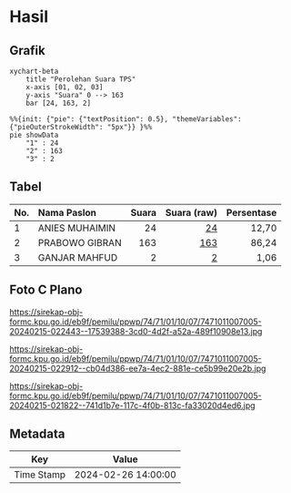 # Hasil

## Grafik

```mermaid
xychart-beta
    title "Perolehan Suara TPS"
    x-axis [01, 02, 03]
    y-axis "Suara" 0 --> 163
    bar [24, 163, 2]
```

```mermaid
%%{init: {"pie": {"textPosition": 0.5}, "themeVariables": {"pieOuterStrokeWidth": "5px"}} }%%
pie showData
    "1" : 24
    "2" : 163
    "3" : 2
```

## Tabel

| No. | Nama Paslon    | Suara | Suara (raw) | Persentase |
|:--- |:-------------- | -----:| -----------:| ----------:|
| 1   | ANIES MUHAIMIN | 24    | [24][p-1]   | 12,70      |
| 2   | PRABOWO GIBRAN | 163   | [163][p-2]  | 86,24      |
| 3   | GANJAR MAHFUD  | 2     | [2][p-3]    | 1,06       |


[p-1]: https://github.com/gigit-pemilu/pemilu-2024-74-sulawesi-tenggara/blob/main/pilpres/hitung-suara/sub/74-sulawesi-tenggara/sub/71-kota-kendari/sub/01-mandonga/sub/1007-labibia/sub/005-tps/sub/paslon-1.txt
[p-2]: https://github.com/gigit-pemilu/pemilu-2024-74-sulawesi-tenggara/blob/main/pilpres/hitung-suara/sub/74-sulawesi-tenggara/sub/71-kota-kendari/sub/01-mandonga/sub/1007-labibia/sub/005-tps/sub/paslon-2.txt
[p-3]: https://github.com/gigit-pemilu/pemilu-2024-74-sulawesi-tenggara/blob/main/pilpres/hitung-suara/sub/74-sulawesi-tenggara/sub/71-kota-kendari/sub/01-mandonga/sub/1007-labibia/sub/005-tps/sub/paslon-3.txt

## Foto C Plano

https://sirekap-obj-formc.kpu.go.id/eb9f/pemilu/ppwp/74/71/01/10/07/7471011007005-20240215-022443--17539388-3cd0-4d2f-a52a-489f10908e13.jpg

https://sirekap-obj-formc.kpu.go.id/eb9f/pemilu/ppwp/74/71/01/10/07/7471011007005-20240215-022912--cb04d386-ee7a-4ec2-881e-ce5b99e20e2b.jpg

https://sirekap-obj-formc.kpu.go.id/eb9f/pemilu/ppwp/74/71/01/10/07/7471011007005-20240215-021822--741d1b7e-117c-4f0b-813c-fa33020d4ed6.jpg


## Metadata

| Key        | Value               |
| ---------- | ------------------- |
| Time Stamp | 2024-02-26 14:00:00 |



